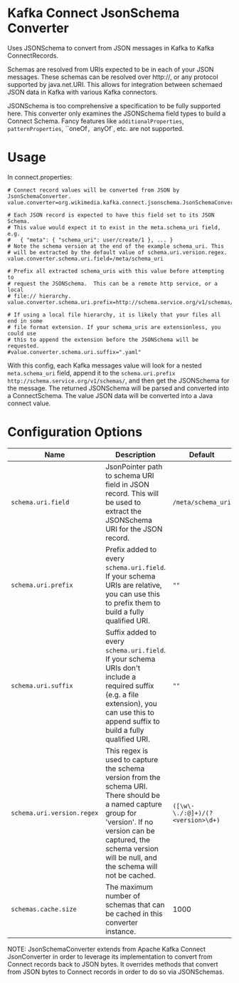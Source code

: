 # Kafka Connect JsonSchema Converter

Uses JSONSchema to convert from JSON messages in Kafka to Kafka ConnectRecords.

Schemas are resolved from URIs expected to be in each of your JSON messages.
These schemas can be resolved over http://, or any protocol supported by java.net.URI.
This allows for integration between schemaed JSON data in Kafka with various
Kafka connectors.

JSONSchema is too comprehensive a specification to be fully supported here. This converter
only examines the JSONSchema field types to build a Connect Schema. Fancy features
like `additionalProperties`, `patternProperties`, ``oneOf`, `anyOf`, etc. are not supported.


# Usage

In connect.properties:

```
# Connect record values will be converted from JSON by JsonSchemaConverter.
value.converter=org.wikimedia.kafka.connect.jsonschema.JsonSchemaConverter

# Each JSON record is expected to have this field set to its JSON Schema.
# This value would expect it to exist in the meta.schema_uri field, e.g.
#   { "meta": { "schema_uri": user/create/1 }, ... }
# Note the schema version at the end of the example schema_uri. This
# will be extracted by the default value of schema.uri.version.regex.
value.converter.schema.uri.field=/meta/schema_uri

# Prefix all extracted schema_uris with this value before attempting to
# request the JSONSchema.  This can be a remote http service, or a local
# file:// hierarchy.
value.converter.schema.uri.prefix=http://schema.service.org/v1/schemas/

# If using a local file hierarchy, it is likely that your files all end in some
# file format extension. If your schema_uris are extensionless, you could use
# this to append the extension before the JSONSchema will be requested.
#value.converter.schema.uri.suffix=".yaml"

```

With this config, each Kafka messages value will look for a nested `meta.schema_uri` field,
append it to the `schema.uri.prefix` `http://schema.service.org/v1/schemas/`, and then
get the JSONSchema for the message.  The returned JSONSchema will be parsed
and converted into a ConnectSchema.  The value JSON data will be converted into
a Java connect value.



# Configuration Options

| Name                       | Description                                                                                                                                                                              | Default                    |
|----------------------------|------------------------------------------------------------------------------------------------------------------------------------------------------------------------------------------|----------------------------|
| `schema.uri.field`         | JsonPointer path to schema URI field in JSON record. This will be used to extract the JSONSchema URI for the JSON record.                                                                | `/meta/schema_uri`               |
| `schema.uri.prefix`        | Prefix added to every `schema.uri.field`. If your schema URIs are relative, you can use this to prefix them to build a fully qualified URI.                                              | `""`                             |
| `schema.uri.suffix`        | Suffix added to every `schema.uri.field`. If your schema URIs don't include a required suffix (e.g. a file extension), you can use this to append suffix to build a fully qualified URI. | `""`                             |
| `schema.uri.version.regex` | This regex is used to capture the schema version from the schema URI. There should be a named capture group for 'version'. If no version can be captured, the schema version will be null, and the schema will not be cached. | `([\w\-\./:@]+)/(?<version>\d+)` |
| `schemas.cache.size`       | The maximum number of schemas that can be cached in this converter instance.                                                                                                             | 1000                             |



NOTE: JsonSchemaConverter extends from Apache Kafka Connect JsonConverter in
order to leverage its implementation to convert from Connect records
back to JSON bytes.  It overrides methods that convert from JSON bytes
to Connect records in order to do so via JSONSchemas.
